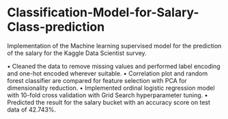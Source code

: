 # Classification-Model-for-Salary-Class-prediction

Implementation of the Machine learning supervised model for the prediction of the salary for the Kaggle Data Scientist survey. 

• Cleaned the data to remove missing values and performed label encoding and one-hot encoded wherever suitable.
• Correlation plot and random forest classifier are compared for feature selection with PCA for dimensionality reduction.
• Implemented ordinal logistic regression model with 10-fold cross validation with Grid Search hyperparameter tuning.
• Predicted the result for the salary bucket with an accuracy score on test data of 42.743%.
